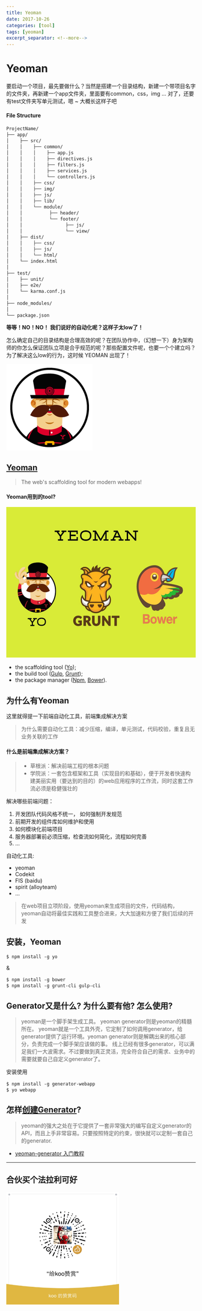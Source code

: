 ```yaml
---
title: Yeoman
date: 2017-10-26
categories: [tool]
tags: [yeoman]
excerpt_separator: <!--more-->
---
```


# Yeoman

要启动一个项目，最先要做什么？当然是搭建一个目录结构，新建一个带项目名字的文件夹，再新建一个app文件夹，里面要有common，css，img ... 对了，还要有test文件夹写单元测试，嗯 ~ 大概长这样子吧


#### File Structure
```
ProjectName/
├── app/
│    ├── src/
│    │    ├── common/
│    │    │    ├── app.js
│    │    │    ├── directives.js
│    │    │    ├── filters.js
│    │    │    ├── services.js
│    │    │    └── controllers.js
│    │    ├── css/
│    │    ├── img/
│    │    ├── js/
│    │    ├── lib/
│    │    └── module/
│    │          ├── header/
│    │          └── footer/
│    │                ├── js/
│    │                └── view/
│    ├── dist/
│    │    ├── css/
│    │    ├── js/
│    │    └── html/
│    └── index.html
│                 
├── test/
│    ├── unit/
│    ├── e2e/
│    └── karma.conf.js
│
├── node_modules/
│
└── package.json
```

**等等！NO！NO！ 我们说好的自动化呢？这样子太low了！**

怎么确定自己的目录结构是合理高效的呢？在团队协作中，（幻想一下）身为架构师的你怎么保证团队立项是合乎规范的呢？那些配置文件呢，也要一个个建立吗？为了解决这么low的行为，这时候 YEOMAN 出现了！

<!--more-->

![yeoman](./assets/images/yeoman/yo.png)

## [Yeoman](http://yeoman.io/)

> The web's scaffolding tool for modern webapps!

#### Yeoman用到的tool?

<img src="./assets/images/yeoman/yeoman.jpg"  style="height: 400px;">

* the scaffolding tool ([Yo](http://yeoman.io/));
* the build tool ([Gulp](https://gulpjs.com/), [Grunt](https://gruntjs.com/));
* the package manager ([Npm](https://www.npmjs.com/), [Bower](https://bower.io/)).

## 为什么有Yeoman

这里就得提一下前端自动化工具，前端集成解决方案

> 为什么需要自动化工具：减少压缩，编译，单元测试，代码校验，重复且无业务关联的工作

#### 什么是前端集成解决方案？
> * 草根派：解决前端工程的根本问题
> * 学院派：一套包含框架和工具（实现目的和基础），便于开发者快速构建美丽实用（要达到的目的）的web应用程序的工作流，同时这套工作流必须是稳健强壮的

解决哪些前端问题：
1. 开发团队代码风格不统一，	如何强制开发规范
2. 前期开发的组件库如何维护和使用
3. 如何模块化前端项目
4. 服务器部署前必须压缩，检查流如何简化，流程如何完善
5. ...

自动化工具:
* yeoman
* Codekit	
* FIS (baidu)
* spirit (alloyteam)
* ...

> 在web项目立项阶段，使用yeoman来生成项目的文件，代码结构，yeoman自动将最佳实践和工具整合进来，大大加速和方便了我们后续的开发

## 安装，Yeoman
```
$ npm install -g yo
```
&
```
$ npm install -g bower
$ npm install -g grunt-cli gulp-cli
```


## Generator又是什么? 为什么要有他? 怎么使用?

> yeoman是一个脚手架生成工具。
  yeoman generator则是yeoman的精髓所在。
  yeoman就是一个工具外壳，它定制了如何调用generator，给generator提供了运行环境。yeoman generator则是解耦出来的核心部分，负责完成一个脚手架应该做的事。
  线上已经有很多generator，可以满足我们一大波需求。不过要做到真正灵活，完全符合自己的需求、业务中的需要就要自己自定义generator了。

安装使用
```
$ npm install -g generator-webapp
$ yo webapp
```

## 怎样[创建Generator](http://yeoman.io/authoring/index.html)?

> yeoman的强大之处在于它提供了一套非常强大的编写自定义generator的API，而且上手非常容易。只要按照特定的约束，很快就可以定制一套自己的generator.

* [yeoman-generator 入门教程](https://segmentfault.com/a/1190000005827971#articleHeader2)

---
## 合伙买个法拉利可好
<img src="./assets/images/wx.jpg" style="height: 300px;">



